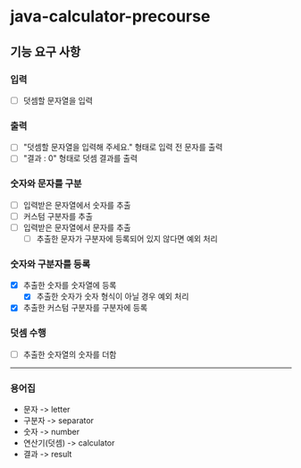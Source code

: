 # java-calculator-precourse

## 기능 요구 사항

### 입력

- [ ] 덧셈할 문자열을 입력

### 출력

- [ ] "덧셈할 문자열을 입력해 주세요." 형태로 입력 전 문자를 출력
- [ ] "결과 : 0" 형태로 덧셈 결과를 출력

### 숫자와 문자를 구분

- [ ] 입력받은 문자열에서 숫자를 추출
- [ ] 커스텀 구분자를 추출
- [ ] 입력받은 문자열에서 문자를 추출
    - [ ] 추출한 문자가 구분자에 등록되어 있지 않다면 예외 처리

### 숫자와 구분자를 등록

- [x] 추출한 숫자를 숫자열에 등록
  - [x] 추출한 숫자가 숫자 형식이 아닐 경우 예외 처리
- [x] 추출한 커스텀 구분자를 구분자에 등록

### 덧셈 수행

- [ ] 추출한 숫자열의 숫자를 더함

---

### 용어집

- 문자 -> letter
- 구분자 -> separator
- 숫자 -> number
- 연산기(덧셈) -> calculator
- 결과 -> result